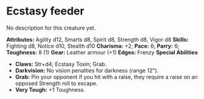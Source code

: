# Ecstasy feeder

No description for this creature yet.

**Attributes:** Agility d12, Smarts d8, Spirit d8, Strength d8, Vigor
d8
**Skills:** Fighting d8, Notice d10, Stealth d10
**Charisma:** +2; **Pace:** 6; **Parry:** 6; **Toughness:** 8 (1)
**Gear:** Leather armour (+1)
**Edges:** Frenzy
**Special Abilities**

- **Claws:** Str+d4; Ecstasy Toxin; Grab.
- **Darkvision:** No vision penalties for darkness (range 12").
- **Grab:** Pin your opponent if you hit with a raise, they require a
raise on an opposed Strength roll to escape.
- **Very Tough:** +1 Toughness.
